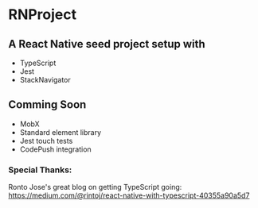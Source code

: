 # RNProject
## A React Native seed project setup with
* TypeScript
* Jest
* StackNavigator

## Comming Soon
* MobX
* Standard element library
* Jest touch tests
* CodePush integration

### Special Thanks:
Ronto Jose's great blog on getting TypeScript going:  https://medium.com/@rintoj/react-native-with-typescript-40355a90a5d7